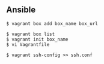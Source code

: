 ## Ansible

~~~
$ vagrant box add box_name box_url
~~~

~~~
$ vagrant box list
$ vagrant init box_name
$ vi Vagrantfile
~~~~

~~~
$ vagrant ssh-config >> ssh.conf
~~~

